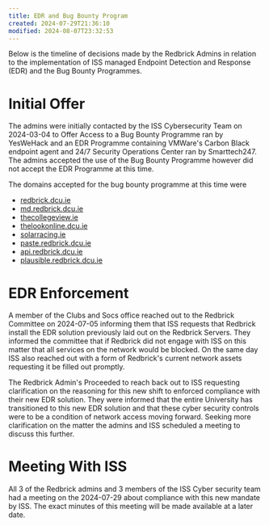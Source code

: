 ```yaml
---
title: EDR and Bug Bounty Program
created: 2024-07-29T21:36:10
modified: 2024-08-07T23:32:53
---
```


Below is the timeline of decisions made by the Redbrick Admins in relation to the implementation of ISS managed Endpoint Detection and Response (EDR) and the Bug Bounty Programmes.

# Initial Offer

The admins were initially contacted by the ISS Cybersecurity Team on 2024-03-04 to Offer Access to a Bug Bounty Programme ran by YesWeHack and an EDR Programme containing VMWare's Carbon Black endpoint agent and 24/7 Security Operations Center ran by Smarttech247. The admins accepted the use of the Bug Bounty Programme however did not accept the EDR Programme at this time.

The domains accepted for the bug bounty programme at this time were

 - [redbrick.dcu.ie](redbrick.dcu.ie)
 - [md.redbrick.dcu.ie](md.redbrick.dcu.ie)
 - [thecollegeview.ie](thecollegeview.ie)
 - [thelookonline.dcu.ie](thelookonline.dcu.ie)
 - [solarracing.ie](solarracing.ie)
 - [paste.redbrick.dcu.ie](paste.redbrick.dcu.ie)
 - [api.redbrick.dcu.ie](api.redbrick.dcu.ie)
 - [plausible.redbrick.dcu.ie](plausible.redbrick.dcu.ie)

# EDR Enforcement

A member of the Clubs and Socs office reached out to the Redbrick Committee on 2024-07-05 informing them that ISS requests that Redbrick install the EDR solution previously laid out on the Redbrick Servers. They informed the committee that if Redbrick did not engage with ISS on this matter that all services on the network would be blocked. On the same day ISS also reached out with a form of Redbrick's current network assets requesting it be filled out promptly.

The Redbrick Admin's Proceeded to reach back out to ISS requesting clarification on the reasoning for this new shift to enforced compliance with their new EDR solution. They were informed that the entire University has transitioned to this new EDR solution and that these cyber security controls were to be a condition of network access moving forward. Seeking more clarification on the matter the admins and ISS scheduled a meeting to discuss this further.

# Meeting With ISS

All 3 of the Redbrick admins and 3 members of the ISS Cyber security team had a meeting on the 2024-07-29 about compliance with this new mandate by ISS. The exact minutes of this meeting will be made available at a later date.
